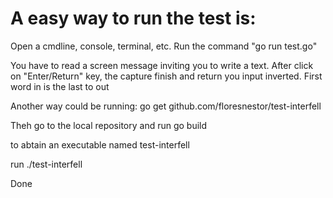 # A easy way to run the test is:

Open a cmdline, console, terminal, etc.
Run the command "go run test.go"

You have to read a screen message inviting you to write a text.
After click on "Enter/Return" key, the capture finish and return you input inverted. First word in is the last to out


Another way could be running:
go get github.com/floresnestor/test-interfell

Theh go to the local repository and run
go build

to abtain an executable named test-interfell

run
./test-interfell

Done
